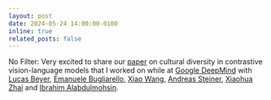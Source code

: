 ```yaml
---
layout: post
date: 2024-05-24 14:00:00-0100
inline: true
related_posts: false
---
```


No Filter: Very excited to share our [paper](https://arxiv.org/abs/2405.13777) on cultural diversity in contrastive vision-language models that I worked on while at [Google DeepMind](https://deepmind.google/) with [Lucas Beyer](http://lucasb.eyer.be/), [Emanuele Bugliarello](https://e-bug.github.io/), [Xiao Wang](https://x.com/brainshawn), [Andreas Steiner](https://x.com/AndreasPSteiner), [Xiaohua Zhai](https://sites.google.com/view/xzhai) and [Ibrahim Alabdulmohsin](https://ibomohsin.github.io/).
